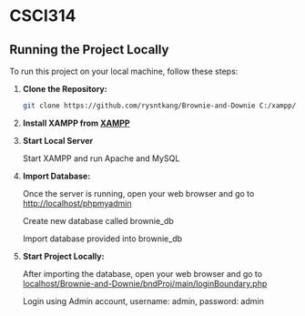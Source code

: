 # CSCI314
## Running the Project Locally

To run this project on your local machine, follow these steps:

1. **Clone the Repository:**

    ```bash
    git clone https://github.com/rysntkang/Brownie-and-Downie C:/xampp/htdocs/Brownie-and-Downie
    ```
2. **Install XAMPP from [XAMPP](https://www.apachefriends.org/)**

2. **Start Local Server**
   
   Start XAMPP and run Apache and MySQL

4. **Import Database:**

   Once the server is running, open your web browser and go to [http://localhost/phpmyadmin](http://localhost/phpmyadmin)
   
   Create new database called brownie_db
   
   Import database provided into brownie_db

6. **Start Project Locally:**

    After importing the database, open your web browser and go to [localhost/Brownie-and-Downie/bndProj/main/loginBoundary.php](localhost/Brownie-and-Downie/bndProj/main/loginBoundary.php)

   Login using Admin account, username: admin, password: admin

